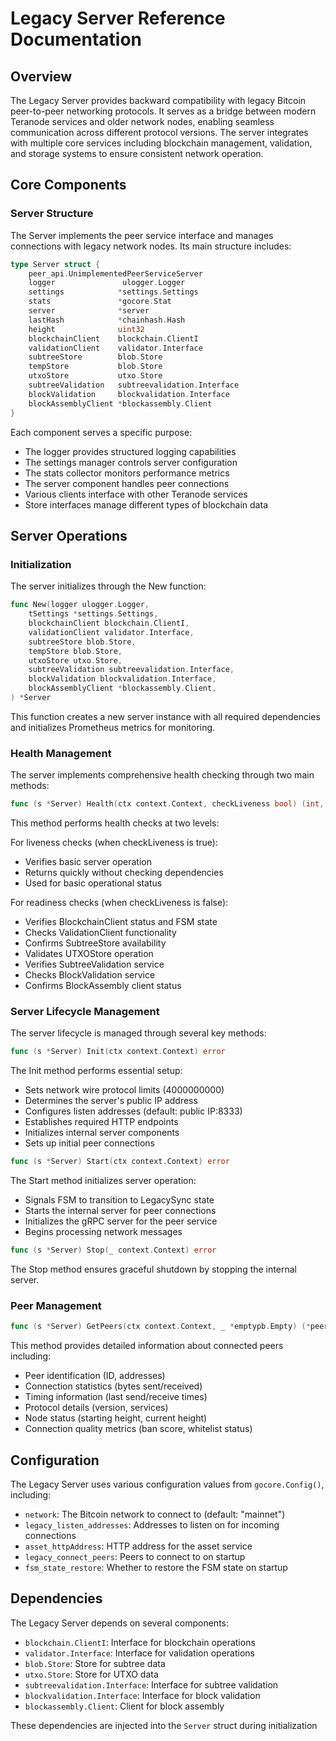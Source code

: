 # Legacy Server Reference Documentation

## Overview

The Legacy Server provides backward compatibility with legacy Bitcoin peer-to-peer networking protocols. It serves as a bridge between modern Teranode services and older network nodes, enabling seamless communication across different protocol versions. The server integrates with multiple core services including blockchain management, validation, and storage systems to ensure consistent network operation.

## Core Components

### Server Structure

The Server implements the peer service interface and manages connections with legacy network nodes. Its main structure includes:

```go
type Server struct {
    peer_api.UnimplementedPeerServiceServer
    logger               ulogger.Logger
    settings            *settings.Settings
    stats               *gocore.Stat
    server              *server
    lastHash            *chainhash.Hash
    height              uint32
    blockchainClient    blockchain.ClientI
    validationClient    validator.Interface
    subtreeStore        blob.Store
    tempStore           blob.Store
    utxoStore           utxo.Store
    subtreeValidation   subtreevalidation.Interface
    blockValidation     blockvalidation.Interface
    blockAssemblyClient *blockassembly.Client
}
```

Each component serves a specific purpose:
- The logger provides structured logging capabilities
- The settings manager controls server configuration
- The stats collector monitors performance metrics
- The server component handles peer connections
- Various clients interface with other Teranode services
- Store interfaces manage different types of blockchain data

## Server Operations

### Initialization

The server initializes through the New function:

```go
func New(logger ulogger.Logger,
    tSettings *settings.Settings,
    blockchainClient blockchain.ClientI,
    validationClient validator.Interface,
    subtreeStore blob.Store,
    tempStore blob.Store,
    utxoStore utxo.Store,
    subtreeValidation subtreevalidation.Interface,
    blockValidation blockvalidation.Interface,
    blockAssemblyClient *blockassembly.Client,
) *Server
```

This function creates a new server instance with all required dependencies and initializes Prometheus metrics for monitoring.

### Health Management

The server implements comprehensive health checking through two main methods:

```go
func (s *Server) Health(ctx context.Context, checkLiveness bool) (int, string, error)
```

This method performs health checks at two levels:

For liveness checks (when checkLiveness is true):
- Verifies basic server operation
- Returns quickly without checking dependencies
- Used for basic operational status

For readiness checks (when checkLiveness is false):
- Verifies BlockchainClient status and FSM state
- Checks ValidationClient functionality
- Confirms SubtreeStore availability
- Validates UTXOStore operation
- Verifies SubtreeValidation service
- Checks BlockValidation service
- Confirms BlockAssembly client status

### Server Lifecycle Management

The server lifecycle is managed through several key methods:

```go
func (s *Server) Init(ctx context.Context) error
```

The Init method performs essential setup:
- Sets network wire protocol limits (4000000000)
- Determines the server's public IP address
- Configures listen addresses (default: public IP:8333)
- Establishes required HTTP endpoints
- Initializes internal server components
- Sets up initial peer connections

```go
func (s *Server) Start(ctx context.Context) error
```

The Start method initializes server operation:
- Signals FSM to transition to LegacySync state
- Starts the internal server for peer connections
- Initializes the gRPC server for the peer service
- Begins processing network messages

```go
func (s *Server) Stop(_ context.Context) error
```

The Stop method ensures graceful shutdown by stopping the internal server.

### Peer Management

```go
func (s *Server) GetPeers(ctx context.Context, _ *emptypb.Empty) (*peer_api.GetPeersResponse, error)
```

This method provides detailed information about connected peers including:
- Peer identification (ID, addresses)
- Connection statistics (bytes sent/received)
- Timing information (last send/receive times)
- Protocol details (version, services)
- Node status (starting height, current height)
- Connection quality metrics (ban score, whitelist status)

## Configuration

The Legacy Server uses various configuration values from `gocore.Config()`, including:

- `network`: The Bitcoin network to connect to (default: "mainnet")
- `legacy_listen_addresses`: Addresses to listen on for incoming connections
- `asset_httpAddress`: HTTP address for the asset service
- `legacy_connect_peers`: Peers to connect to on startup
- `fsm_state_restore`: Whether to restore the FSM state on startup

## Dependencies

The Legacy Server depends on several components:

- `blockchain.ClientI`: Interface for blockchain operations
- `validator.Interface`: Interface for validation operations
- `blob.Store`: Store for subtree data
- `utxo.Store`: Store for UTXO data
- `subtreevalidation.Interface`: Interface for subtree validation
- `blockvalidation.Interface`: Interface for block validation
- `blockassembly.Client`: Client for block assembly

These dependencies are injected into the `Server` struct during initialization
